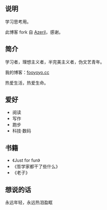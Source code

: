 ## 说明

学习思考用。

此博客 fork 自 [Azeril](http://azeril.me/)，感谢。

## 简介
学习者，理想主义者，半完美主义者，伪文艺青年。

我的博客：[fooyoyo.cc](fooyoyo.cc)

热爱生活，热爱生命。
## 爱好

- 阅读
- 写作
- 跑步
- 科技·数码

## 书籍

- 《Just for fun》
- 《哲学家都干了些什么》
- 《老子》

## 想说的话

永远年轻，永远热泪盈眶




